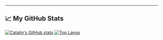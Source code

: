 

<!--
### Hi there 👋
**zaman13/zaman13** is a ✨ _special_ ✨ repository because its `README.md` (this file) appears on your GitHub profile.

Here are some ideas to get you started:

- 🔭 I’m currently working on ...
- 🌱 I’m currently learning ...
- 👯 I’m looking to collaborate on ...
- 🤔 I’m looking for help with ...
- 💬 Ask me about ...
- 📫 How to reach me: ...
- 😄 Pronouns: ...
- ⚡ Fun fact: ...
-->


---

## &#x1f4c8; My GitHub Stats

[![Catalin's GitHub stats](https://github-readme-stats.vercel.app/api?username=zaman13)](https://github.com/anuraghazra/github-readme-stats)
[![Top Langs](https://github-readme-stats.vercel.app/api/top-langs/?username=zaman13&hide=java,html,css)](https://github.com/anuraghazra/github-readme-stats)
